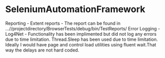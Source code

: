 # SeleniumAutomationFramework
Reporting  - Extent reports - The report can be found in ...//projectdirectory/BrowserTests/debug/bin/TestReports/
Error Logging - Log4Net - Functionality has been implimented but did not log any errors due to time limitation.
Thread.Sleep has been used due to time limitation. Ideally I would have page and control load utilities using fluent wait.That way the delays are not hard coded. 
